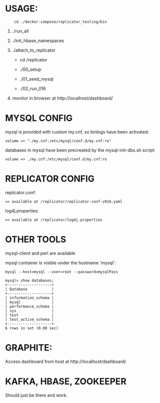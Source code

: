 USAGE:
======

```
    cd ./docker-compose/replicator_testing/bin
```

1. ./run_all

2. ./init_hbase_namespaces

3. ./attach_to_replicator

	- cd /replicator

	- ./00_setup

	- ./01_seed_mysql

	- ./02_run_016

4. monitor in browser at http://localhost/dashboard/


MYSQL CONFIG
============
mysql is provided with custom my.cnf, so binlogs have been activated:

    volume => "./my.cnf:/etc/mysql/conf.d/my.cnf:ro"

databases in mysql have been precreated by the mysql-init-dbs.sh script:

    volume => ./my.cnf:/etc/mysql/conf.d/my.cnf:ro


REPLICATOR CONFIG
=================
replicator.conf:

    => available at /replicator/replicator-conf-v016.yaml

log4j.properties:

    => available at /replicator/log4j.properties

OTHER TOOLS
===========
mysql-client and perl are available

mysql container is visible under the hostname 'mysql':

    mysql --host=mysql --user=root --password=mysqlPass

    mysql> show databases;
    +--------------------+
    | Database           |
    +--------------------+
    | information_schema |
    | mysql              |
    | performance_schema |
    | sys                |
    | test               |
    | test_active_schema |
    +--------------------+
    6 rows in set (0.00 sec)

GRAPHITE:
=========
Access dashboard from host at http://localhost/dashboard/

KAFKA, HBASE, ZOOKEEPER
=======================
Should just be there and work.
